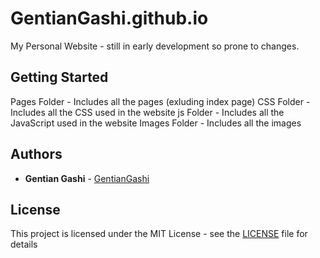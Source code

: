 # GentianGashi.github.io
My Personal Website - still in early development so prone to changes.

## Getting Started

Pages Folder - Includes all the pages (exluding index page)
CSS Folder - Includes all the CSS used in the website
js Folder - Includes all the JavaScript used in the website
Images Folder - Includes all the images

## Authors

* **Gentian Gashi** - [GentianGashi](https://github.com/GentianGashi)

## License

This project is licensed under the MIT License - see the [LICENSE](LICENSE) file for details
